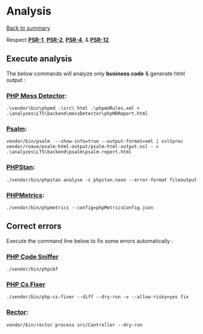 # Analysis

[Back to summary](../index.md)

Respect [**PSR-1**](https://www.php-fig.org/psr/psr-1), [**PSR-2**](https://www.php-fig.org/psr/psr-2), [**PSR-4**](https://www.php-fig.org/psr/psr-4), & [**PSR-12**](https://www.php-fig.org/psr/psr-12).

## Execute analysis

The below commands will analyze only **business code** & generate html output :

### [PHP Mess Detector](https://phpmd.org/):
```shell
.\vendor\bin\phpmd .\src\ html .\phpmdRules.xml > .\analyzes\LTS\backend\messDetector\phpMDReport.html
```

### [Psalm](https://psalm.dev/docs/):
```shell
vendor/bin/psalm  --show-info=true --output-format=xml | xsltproc vendor/roave/psalm-html-output/psalm-html-output.xsl - > .\analyzes\LTS\backend\psalm\psalm-report.html
```

### [PHPStan](https://phpstan.org/user-guide/getting-started):
```shell
./vendor/bin/phpstan analyse -c phpstan.neon --error-format fileoutput
```

### [PHPMetrics](https://www.phpmetrics.org/):
```shell
./vendor/bin/phpmetrics --config=phpMetricsConfig.json
```

## Correct errors

Execute the command line below to fix some errors automatically :

### [PHP Code Sniffer](https://github.com/squizlabs/PHP_CodeSniffer)
```
./vendor/bin/phpcbf
```

### [PHP Cs Fixer](https://github.com/FriendsOfPhp/PHP-CS-Fixer)
```
./vendor/bin/php-cs-fixer --diff --dry-run -v --allow-risky=yes fix
```

### [Rector](https://github.com/rectorphp/rector):
```shell
vendor/bin/rector process src/Controller --dry-run
```